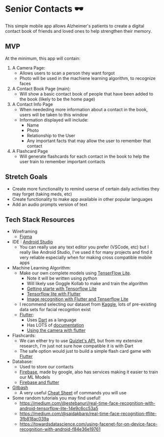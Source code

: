 # Senior Contacts 🕶️

This simple mobile app allows Alzheimer's patients to create a digital contact book of friends and loved ones to help strengthen their memory.
## MVP

At the minimum, this app will contain:
1) A Camera Page:
    * Allows users to scan a person they want forgot
    * Photo will be used in the machiene learning algorithm, to recognize faces
2) A Contact Book Page (main):
    * Will show a basic contact book of people that have been added to the book (likely to be the home page)
3) A Contact Info Page
    * When neededing more information about a contact in the book, users will be taken to this window
    * Information displayed will include:
        * Name
        * Photo
        * Relationship to the User
        * Any important facts that may allow the user to remember that contact
4)  A Flashcard Page
    * Will generate flashcards for each contact in the book to help the user train to remember important contacts
## Stretch Goals

- Create more functionality to remind userse of certain daily activities they may forget (taking meds, etc)
- Create functionality to make app available in other popular languages
- Add an audio prompts version of text
## Tech Stack Resources
 * Wireframing
    - [Figma](https://www.figma.com/)
 * IDE : [Android Studio](https://developer.android.com/studio)
    - You can really use any text editor you prefer (VSCode, etc) but I really like Android Studio, I've used it for many projects and find it very reliable especially when for making cross compatible mobile apps    
* Machine Learning Algorithm:
  * Make our own complete models using [TenserFlow Lite](https://www.tensorflow.org/lite). 
    * Note it will be written using python
    * Will likely use Goggle Kollab to make and train the algorithm
    * [Getting starte with Tensorflow Lite](https://www.tensorflow.org/lite/guide/get_started)
    * [Tensorflow lite with Flutter](https://medium.com/flutterdevs/implementing-tensorflow-lite-in-flutter-c21738e9d35c) 
    * [Image recognition with Flutter and Tenserflow Lite](https://www.google.com/url?sa=t&rct=j&q=&esrc=s&source=web&cd=&cad=rja&uact=8&ved=2ahUKEwjjpcjcpdvuAhWRAZ0JHTETAm4QFjAEegQIBRAC&url=https%3A%2F%2Fheartbeat.fritz.ai%2Fbuilding-a-cross-platform-image-classifier-with-flutter-and-tensorflow-lite-c7789af9b33a&usg=AOvVaw0rYWR_gbhCyWdS45mfuTxN)
  * I recommend selecting our dataset from [Kaggle](https://www.kaggle.com/_), lots of pre-existing data sets for facial recogntion exist
  * [Flutter](https://flutter.dev/docs):
     * Uses [Dart](https://dart.dev/) as a language
     * Has LOTS of [documentation](https://flutter.dev/docs)
     * [Using the camera with flutter](https://www.raywenderlich.com/4333657-using-the-camera-on-flutter)
* Flashcards:
    * We can either try to use [Quizlet's API](https://www.programmableweb.com/api/quizlet-flashcards), but from my extensive research, I'm just not sure how compatible it is with Dart
    * The safe option would just to build a simple flash card game with [Flutter](https://junjizhi.medium.com/build-a-flashcard-app-with-flutter-d2e71f47fd4e)
* Database:
  * Used to store our contacts
  * [Firebase](https://firebase.google.com/), made by google, also has services making it easier to train our ML Models
  * [Firebase and flutter](https://www.youtube.com/watch?v=sfA3NWDBPZ4&list=PL4cUxeGkcC9j--TKIdkb3ISfRbJeJYQwC)
* [Gitbash](https://gitforwindows.org/)
  * A very useful [Cheat Sheet](https://education.github.com/git-cheat-sheet-education.pdf) of commands you will use
* Some random tutorials you may find useful!
  * https://medium.com/@estebanuri/real-time-face-recognition-with-android-tensorflow-lite-14e9c6cc53a5
  * https://medium.com/@saidakbarp/real-time-face-recognition-tflite-3fb818ac039a
  * https://towardsdatascience.com/using-facenet-for-on-device-face-recognition-with-android-f84e36e19761






